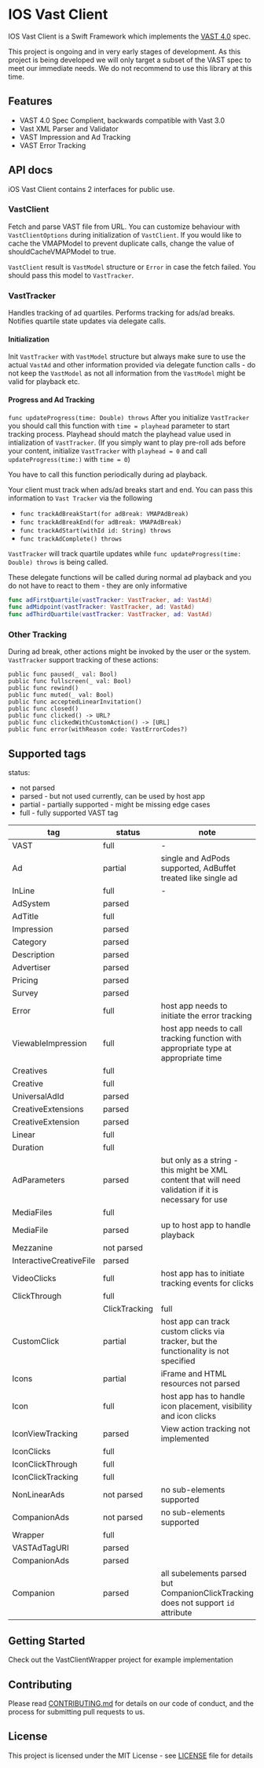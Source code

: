 # IOS Vast Client

IOS Vast Client is a Swift Framework which implements the [VAST 4.0](https://www.iab.com/guidelines/digital-video-ad-serving-template-vast/) spec.

This project is ongoing and in very early stages of development. As this project is being developed we will only target a subset of the VAST spec to meet our immediate needs. We do not recommend to use this library at this time. 

## Features

* VAST 4.0 Spec Complient, backwards compatible with Vast 3.0
* Vast XML Parser and Validator
* VAST Impression and Ad Tracking
* VAST Error Tracking

## API docs

iOS Vast Client contains 2 interfaces for public use.

### VastClient

Fetch and parse VAST file from URL. You can customize behaviour with `VastClientOptions` during initialization of `VastClient`.
If you would like to cache the VMAPModel to prevent duplicate calls, change the value of shouldCacheVMAPModel to true.

`VastClient` result is `VastModel` structure or `Error` in case the fetch failed. You should pass this model to `VastTracker`.

### VastTracker

Handles tracking of ad quartiles. Performs tracking for ads/ad breaks. Notifies quartile state updates via delegate calls.

#### Initialization

Init `VastTracker` with `VastModel` structure but always make sure to use the actual `VastAd` and other information provided via delegate function calls - do not keep the `VastModel` as not all information from the `VastModel` might be valid for playback etc. 

#### Progress and Ad Tracking

`func updateProgress(time: Double) throws`
After you initialize `VastTracker` you should call this function with `time = playhead` parameter to start tracking process. Playhead should match the playhead value used in intialization of `VastTracker`.  (If you simply want to play pre-roll ads before your content, initialize `VastTracker` with `playhead = 0` and call `updateProgress(time:)` with `time = 0`)

You have to call this function periodically during ad playback.

Your client must track when ads/ad breaks start and end. You can pass this information to `Vast Tracker` via the following
- `func trackAdBreakStart(for adBreak: VMAPAdBreak)`
- `func trackAdBreakEnd(for adBreak: VMAPAdBreak)`
- `func trackAdStart(withId id: String) throws`
- `func trackAdComplete() throws`

`VastTracker` will track quartile updates while `func updateProgress(time: Double) throws` is being called.


These delegate functions will be called during normal ad playback and you do not have to react to them - they are only informative

```swift
func adFirstQuartile(vastTracker: VastTracker, ad: VastAd)
func adMidpoint(vastTracker: VastTracker, ad: VastAd)
func adThirdQuartile(vastTracker: VastTracker, ad: VastAd)
```

### Other Tracking

During ad break, other actions might be invoked by the user or the system.
`VastTracker` support tracking of these actions:

```
public func paused(_ val: Bool)
public func fullscreen(_ val: Bool)
public func rewind()
public func muted(_ val: Bool)
public func acceptedLinearInvitation()
public func closed()
public func clicked() -> URL?
public func clickedWithCustomAction() -> [URL]
public func error(withReason code: VastErrorCodes?)
```

## Supported tags

status:

- not parsed
- parsed - but not used currently, can be used by host app
- partial - partially supported - might be missing edge cases
- full - fully supported VAST tag

|tag|status|note|
|---|---|---|
|VAST|full|-|
|Ad|partial|single and AdPods supported, AdBuffet treated like single ad|
|InLine|full|-|
|AdSystem|parsed||
|AdTitle|full||
|Impression|parsed||
|Category|parsed||
|Description|parsed||
|Advertiser|parsed||
|Pricing|parsed||
|Survey|parsed||
|Error|full|host app needs to initiate the error tracking|
|ViewableImpression|full|host app needs to call tracking function with appropriate type at appropriate time|
|Creatives|full||
|Creative|full||
|UniversalAdId|parsed||
|CreativeExtensions|parsed||
|CreativeExtension|parsed||
|Linear|full||
|Duration|full||
|AdParameters|parsed|but only as a string - this might be XML content that will need validation if it is necessary for use|
|MediaFiles|full||
|MediaFile|parsed|up to host app to handle playback|
|Mezzanine|not parsed||
|InteractiveCreativeFile|parsed||
|VideoClicks|full|host app has to initiate tracking events for clicks|
|ClickThrough|full||
||ClickTracking|full|
|CustomClick|partial|host app can track custom clicks via tracker, but the functionality is not specified|
|Icons|partial|iFrame and HTML resources not parsed|
|Icon|full|host app has to handle icon placement, visibility and icon clicks|
|IconViewTracking|parsed|View action tracking not implemented|
|IconClicks|full||
|IconClickThrough|full||
|IconClickTracking|full||
|NonLinearAds|not parsed|no sub-elements supported|
|CompanionAds|not parsed|no sub-elements supported|
|Wrapper|full||
|VASTAdTagURI|parsed||
|CompanionAds|parsed||
|Companion|parsed|all subelements parsed but CompanionClickTracking does not support `id` attribute|


## Getting Started

Check out the VastClientWrapper project for example implementation

## Contributing

Please read [CONTRIBUTING.md](https://github.com/realeyes-media/ios-vast-client/CONTRIBUTING.md) for details on our code of conduct, and the process for submitting pull requests to us.

## License

This project is licensed under the MIT License - see [LICENSE](https://github.com/realeyes-media/ios-vast-client/LICENSE) file for details
